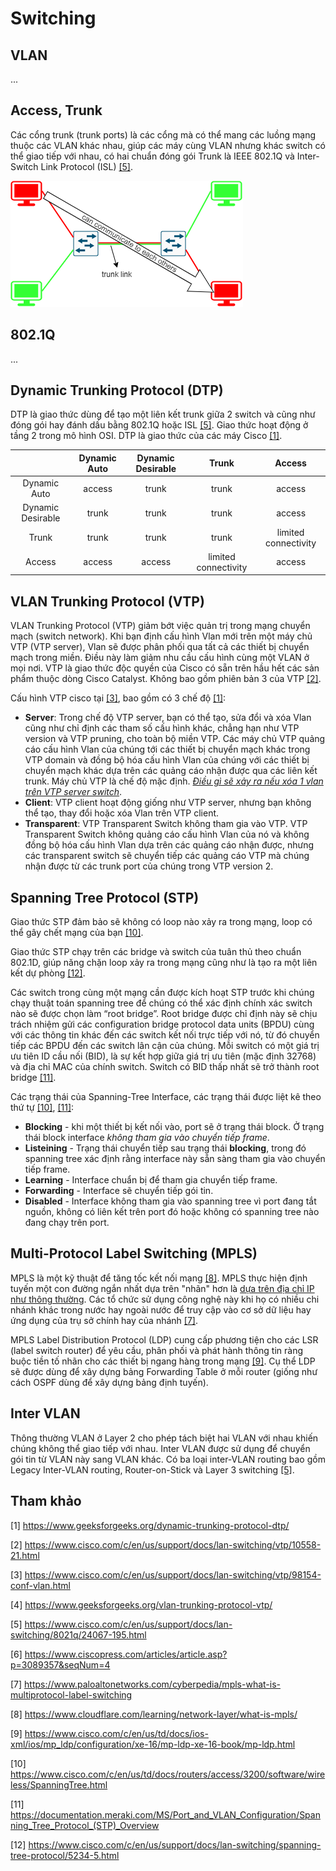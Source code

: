 # Switching

## VLAN

...

## Access, Trunk

Các cổng trunk (trunk ports) là các cổng mà có thể mang các luồng mạng thuộc các VLAN khác nhau, giúp các máy cùng VLAN nhưng khác switch có thể giao tiếp với nhau, có hai chuẩn đóng gói Trunk là IEEE 802.1Q và Inter-Switch Link Protocol (ISL) [[5]](https://www.cisco.com/c/en/us/support/docs/lan-switching/8021q/24067-195.html).

![Trunk link](./img/vlan_trunking.png)

## 802.1Q

...

## Dynamic Trunking Protocol (DTP)

DTP là giao thức dùng để tạo một liên kết trunk giữa 2 switch và cũng như đóng gói hay đánh dấu bằng 802.1Q hoặc ISL [[5]](https://www.cisco.com/c/en/us/support/docs/lan-switching/8021q/24067-195.html). Giao thức hoạt động ở tầng 2 trong mô hình OSI. DTP là giao thức của các máy Cisco [[1]](https://www.geeksforgeeks.org/dynamic-trunking-protocol-dtp/).

|                 |Dynamic Auto|Dynamic Desirable|Trunk               |Access      |
|:---------------:|:----------:|:---------------:|:------------------:|:----------:|
|Dynamic Auto     |access      |trunk            |trunk               |access      |
|Dynamic Desirable|trunk       |trunk            |trunk               |access      |
|Trunk            |trunk       |trunk            |trunk               |limited connectivity|
|Access           |access      |access           |limited connectivity|access      |

## VLAN Trunking Protocol (VTP)

VLAN Trunking Protocol (VTP) giảm bớt việc quản trị trong mạng chuyển mạch (switch network). Khi bạn định cấu hình Vlan mới trên một máy chủ VTP (VTP server), Vlan sẽ được phân phối qua tất cả các thiết bị chuyển mạch trong miền. Điều này làm giảm nhu cầu cấu hình cùng một VLAN ở mọi nơi. VTP là giao thức độc quyền của Cisco có sẵn trên hầu hết các sản phẩm thuộc dòng Cisco Catalyst. Không bao gồm phiên bản 3 của VTP [[2]](https://www.cisco.com/c/en/us/support/docs/lan-switching/vtp/10558-21.html).

Cấu hình VTP cisco tại [[3]](https://www.cisco.com/c/en/us/support/docs/lan-switching/vtp/98154-conf-vlan.html), bao gồm có 3 chế độ [[1]](https://www.cisco.com/c/en/us/support/docs/lan-switching/vtp/10558-21.html):

- **Server**: Trong chế độ VTP server, bạn có thể tạo, sửa đổi và xóa Vlan cũng như chỉ định các tham số cấu hình khác, chẳng hạn như VTP version và  VTP pruning, cho toàn bộ miền VTP. Các máy chủ VTP quảng cáo cấu hình Vlan của chúng tới các thiết bị chuyển mạch khác trong VTP domain và đồng bộ hóa cấu hình Vlan của chúng với các thiết bị chuyển mạch khác dựa trên các quảng cáo nhận được qua các liên kết trunk. Máy chủ VTP là chế độ mặc định. [*Điều gì sẽ xảy ra nếu xóa 1 vlan trên VTP server switch*](../experiment/VTP_test/index.md).
- **Client**: VTP client hoạt động giống như VTP server, nhưng bạn không thể tạo, thay đổi hoặc xóa Vlan trên VTP client.
- **Transparent**: VTP Transparent Switch không tham gia vào VTP. VTP Transparent Switch không quảng cáo cấu hình Vlan của nó và không đồng bộ hóa cấu hình Vlan dựa trên các quảng cáo nhận được, nhưng các transparent switch sẽ chuyển tiếp các quảng cáo VTP mà chúng nhận được từ các trunk port của chúng trong VTP version 2.

## Spanning Tree Protocol (STP)

Giao thức STP đảm bảo sẽ không có loop nào xảy ra trong mạng, loop có thể gây chết mạng của bạn [[10]](https://www.cisco.com/c/en/us/td/docs/routers/access/3200/software/wireless/SpanningTree.html).

Giao thức STP chạy trên các bridge và switch của tuân thủ theo chuẩn 802.1D, giúp năng chặn loop xảy ra trong mạng cũng như là tạo ra một liên kết dự phòng [[12]](https://www.cisco.com/c/en/us/support/docs/lan-switching/spanning-tree-protocol/5234-5.html).

Các switch trong cùng một mạng cần được kích hoạt STP trước khi chúng chạy thuật toán spanning tree để chúng có thể xác định chính xác switch nào sẽ được chọn làm “root bridge”. Root bridge được chỉ định này sẽ chịu trách nhiệm gửi các configuration bridge protocol data units (BPDU) cùng với các thông tin khác đến các switch kết nối trực tiếp với nó, từ đó chuyển tiếp các BPDU đến các switch lân cận của chúng. Mỗi switch có một giá trị ưu tiên ID cầu nối (BID), là sự kết hợp giữa giá trị ưu tiên (mặc định 32768) và địa chỉ MAC của chính switch. Switch có BID thấp nhất sẽ trở thành root bridge [[11]](https://documentation.meraki.com/MS/Port_and_VLAN_Configuration/Spanning_Tree_Protocol_(STP)_Overview).

Các trạng thái của Spanning-Tree Interface, các trạng thái được liệt kê theo thứ tự [[10]](https://www.cisco.com/c/en/us/td/docs/routers/access/3200/software/wireless/SpanningTree.html), [[11]](https://documentation.meraki.com/MS/Port_and_VLAN_Configuration/Spanning_Tree_Protocol_(STP)_Overview):

- **Blocking** - khi một thiết bị kết nối vào, port sẽ ở trạng thái block. Ở trạng thái block interface *không tham gia vào chuyển tiếp frame*.
- **Listeining** - Trạng thái chuyển tiếp sau trạng thái **blocking**, trong đó spanning tree xác định rằng interface này sẵn sàng tham gia vào chuyển tiếp frame.
- **Learning** - Interface chuẩn bị để tham gia chuyển tiếp frame.
- **Forwarding** - Interface sẽ chuyển tiếp gói tin.
- **Disabled** - Interface không tham gia vào spanning tree vì port đang tắt nguồn, không có liên kết trên port đó hoặc không có spanning tree nào đang chạy trên port.

## Multi-Protocol Label Switching (MPLS)

MPLS là một kỹ thuật để tăng tốc kết nối mạng [[8]](https://www.cloudflare.com/learning/network-layer/what-is-mpls/). MPLS thực hiện định tuyến một con đường ngắn nhất dựa trên "nhãn" hơn là [dựa trên địa chỉ IP như thông thường](../4_4_Routing/index.md). Các tổ chức sử dụng công nghệ này khi họ có nhiều chi nhánh khác trong nước hay ngoài nước để truy cập vào cơ sở dữ liệu hay ứng dụng của trụ sở chính hay của nhánh [[7]](https://www.paloaltonetworks.com/cyberpedia/mpls-what-is-multiprotocol-label-switching).

MPLS Label Distribution Protocol (LDP) cung cấp phương tiện cho các LSR (label switch router) để yêu cầu, phân phối và phát hành thông tin ràng buộc tiền tố nhãn cho các thiết bị ngang hàng trong mạng [[9]](https://www.cisco.com/c/en/us/td/docs/ios-xml/ios/mp_ldp/configuration/xe-16/mp-ldp-xe-16-book/mp-ldp.html). Cụ thể LDP sẽ được dùng để xây dựng bảng Forwarding Table ở mỗi router (giống như cách OSPF dùng để xây dựng bảng định tuyến).

## Inter VLAN

Thông thường VLAN ở Layer 2 cho phép tách biệt hai VLAN với nhau khiến chúng không thể giao tiếp với nhau. Inter VLAN được sử dụng để chuyển gói tin từ VLAN này sang VLAN khác. Có ba loại inter-VLAN routing bao gồm Legacy Inter-VLAN routing, Router-on-Stick và Layer 3 switching [[5]](https://www.ciscopress.com/articles/article.asp?p=3089357&seqNum=4).

## Tham khảo

[1] <https://www.geeksforgeeks.org/dynamic-trunking-protocol-dtp/>

[2] <https://www.cisco.com/c/en/us/support/docs/lan-switching/vtp/10558-21.html>

[3] <https://www.cisco.com/c/en/us/support/docs/lan-switching/vtp/98154-conf-vlan.html>

[4] <https://www.geeksforgeeks.org/vlan-trunking-protocol-vtp/>

[5] <https://www.cisco.com/c/en/us/support/docs/lan-switching/8021q/24067-195.html>

[6] <https://www.ciscopress.com/articles/article.asp?p=3089357&seqNum=4>

[7] <https://www.paloaltonetworks.com/cyberpedia/mpls-what-is-multiprotocol-label-switching>

[8] <https://www.cloudflare.com/learning/network-layer/what-is-mpls/>

[9] <https://www.cisco.com/c/en/us/td/docs/ios-xml/ios/mp_ldp/configuration/xe-16/mp-ldp-xe-16-book/mp-ldp.html>

[10] <https://www.cisco.com/c/en/us/td/docs/routers/access/3200/software/wireless/SpanningTree.html>

[11] <https://documentation.meraki.com/MS/Port_and_VLAN_Configuration/Spanning_Tree_Protocol_(STP)_Overview>

[12] <https://www.cisco.com/c/en/us/support/docs/lan-switching/spanning-tree-protocol/5234-5.html>

